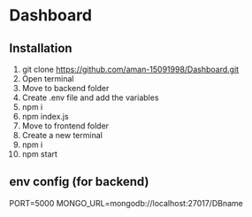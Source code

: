 
# Dashboard

## Installation
1) git clone https://github.com/aman-15091998/Dashboard.git
2) Open terminal 
3) Move to backend folder
4) Create .env file and add the variables
5) npm i 
6) npm index.js
7) Move to frontend folder
8) Create a new terminal
9) npm i 
10) npm start

## env config (for backend)
PORT=5000
MONGO_URL=mongodb://localhost:27017/DBname

